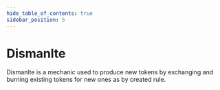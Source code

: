 ```yaml
---
hide_table_of_contents: true
sidebar_position: 5
---
```


# Dismanlte

Dismanlte is a mechanic used to produce new tokens by exchanging and burning existing tokens for new ones as by created rule.

